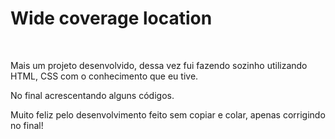 <h1>Wide coverage location</h1>
<br>
<p>Mais um projeto desenvolvido, dessa vez fui fazendo sozinho utilizando HTML, CSS com o conhecimento que eu tive.</p>
<p>No final acrescentando alguns códigos.</P>
<p>Muito feliz pelo desenvolvimento feito sem copiar e colar, apenas corrigindo no final!</P> 
